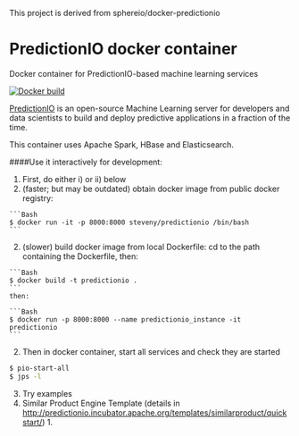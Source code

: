 This project is derived from sphereio/docker-predictionio

# PredictionIO docker container
Docker container for PredictionIO-based machine learning services

[![Docker build](http://dockeri.co/image/steveny/predictionio)](https://registry.hub.docker.com/u/steveny/predictionio/)

[PredictionIO](https://prediction.io) is an open-source Machine Learning
server for developers and data scientists to build and deploy predictive
applications in a fraction of the time.

This container uses Apache Spark, HBase and Elasticsearch.

####Use it interactively for development:
1. First, do either i) or ii) below
  1. (faster; but may be outdated) obtain docker image from public docker registry:

    ```Bash
    $ docker run -it -p 8000:8000 steveny/predictionio /bin/bash
    ```
  2. (slower) build docker image from local Dockerfile: cd to the path containing the Dockerfile, then:
    
    ```Bash
    $ docker build -t predictionio .
    ```
    then:
    
    ```Bash
    $ docker run -p 8000:8000 --name predictionio_instance -it predictionio
    ```
    
2. Then in docker container, start all services and check they are started
  ```Bash
  $ pio-start-all
  $ jps -l
  ```

3. Try examples
  1. Similar Product Engine Template (details in http://predictionio.incubator.apache.org/templates/similarproduct/quickstart/)
    1. 



